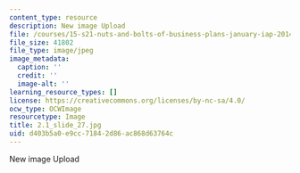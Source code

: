 ```yaml
---
content_type: resource
description: New image Upload
file: /courses/15-s21-nuts-and-bolts-of-business-plans-january-iap-2014/d403b5a0e9cc71842d86ac868d63764c_2.1_slide_27.jpg
file_size: 41802
file_type: image/jpeg
image_metadata:
  caption: ''
  credit: ''
  image-alt: ''
learning_resource_types: []
license: https://creativecommons.org/licenses/by-nc-sa/4.0/
ocw_type: OCWImage
resourcetype: Image
title: 2.1_slide_27.jpg
uid: d403b5a0-e9cc-7184-2d86-ac868d63764c
---
```

New image Upload